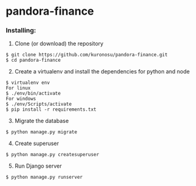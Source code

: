 # pandora-finance


### Installing:

1. Clone (or download) the repository
```
$ git clone https://github.com/kuronosu/pandora-finance.git
$ cd pandora-finance
```
2. Create a virtualenv and install the dependencies for python and node
```
$ virtualenv env
For linux
$ ./env/bin/activate
For windows
$ ./env/Scripts/activate
$ pip install -r requirements.txt
```
3. Migrate the database
```
$ python manage.py migrate
```
4. Create superuser
```
$ python manage.py createsuperuser
```
5. Run Django server
```
$ python manage.py runserver
```
